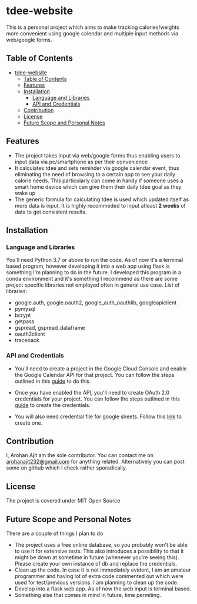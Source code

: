 # tdee-website
This is a personal project which aims to make tracking calories/weights more convenient using google calendar and multiple input methods via web/google forms.

## Table of Contents
- [tdee-website](#tdee-website)
  - [Table of Contents](#table-of-contents)
  - [Features](#features)
  - [Installation](#installation)
    - [Language and Libraries](#language-and-libraries)
    - [API and Credentials](#api-and-credentials)
  - [Contribution](#contribution)
  - [License](#license)
  - [Future Scope and Personal Notes](#future-scope-and-personal-notes)

## Features
- The project takes input via web/google forms thus enabling users to input data via pc/smartphone as per their convenience
- It calculates tdee and sets reminder via google calendar event, thus eliminating the need of browsing to a certain app to see your daily calorie needs. This particularly can come in handy if someone uses a smart home device which can give them their daily tdee goal as they wake up
- The generic formula for calculating tdee is used which updated itself as more data is input. It is highly recommeded to input atleast **2 weeks** of data to get consistent results.

## Installation

### Language and Libraries
You'll need Python 3.7 or above to run the code. As of now it's a terminal based program, however developing it into a web app using flask is something I'm planning to do in the future. I developed this program in a conda environment and it's something I recommend as there are some project specific libraries not employed often in general use case.
List of libraries:
- google.auth, google.oauth2, google_auth_oauthlib, googleapiclient
- pymysql
- bcrypt
- getpass
- gspread, gspread_dataframe
- oauth2client
- traceback
  
### API and Credentials

- You'll need to create a project in the Google Cloud Console and enable the Google Calendar API for that project. You can follow the steps outlined in this [guide](https://developers.google.com/calendar/quickstart/python) to do this.

- Once you have enabled the API, you'll need to create OAuth 2.0 credentials for your project. You can follow the steps outlined in this [guide](https://developers.google.com/calendar/auth) to create the credentials.

- You will also need credential file for google sheets. Follow this [link](https://developers.google.com/sheets/api/guides/authorizing) to create one.

## Contribution

I, Arohan Ajit am the sole contributor. You can contact me on arohanajit232@gmail.com for anything related. Alternatively you can post some on github which I check rather sporadically.

## License

The project is covered under MIT Open Source

## Future Scope and Personal Notes
There are a couple of things I plan to do

- The project uses a free online database, so you probably won't be able to use it for extensive tests. This also introduces a possibility to that it might be down at sometime in future (whenever you're seeing this). Please create your own instance of db and replace the credentials.
- Clean up the code. In case it is not immediately evident, I am an amateur programmer and having lot of extra code commented out which were used for test/previous versions. I am planning to clean up the code.
- Develop into a flask web app. As of now the web input is terminal based.
- Something else that comes in mind in future, time permiting.